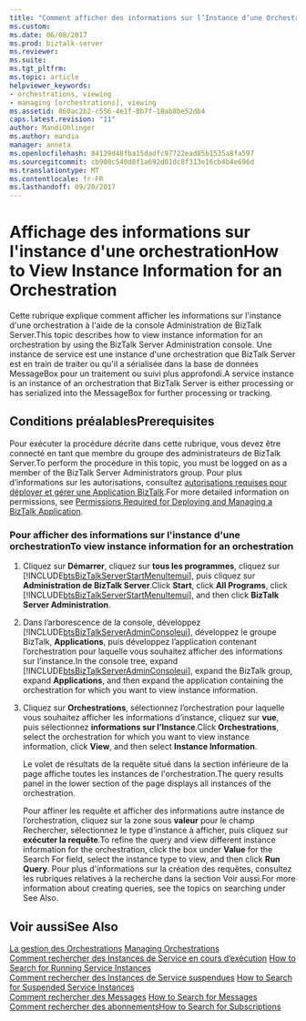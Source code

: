 ```yaml
---
title: "Comment afficher des informations sur l’Instance d’une Orchestration | Documents Microsoft"
ms.custom: 
ms.date: 06/08/2017
ms.prod: biztalk-server
ms.reviewer: 
ms.suite: 
ms.tgt_pltfrm: 
ms.topic: article
helpviewer_keywords:
- orchestrations, viewing
- managing [orchestrations], viewing
ms.assetid: 860ac2b2-c556-4e1f-8b7f-18ab8be52db4
caps.latest.revision: "11"
author: MandiOhlinger
ms.author: mandia
manager: anneta
ms.openlocfilehash: 84129d48fba15dadfc97722ead85b1535a8fa597
ms.sourcegitcommit: cb908c540d8f1a692d01dc8f313e16cb4b4e696d
ms.translationtype: MT
ms.contentlocale: fr-FR
ms.lasthandoff: 09/20/2017
---
```

# <a name="how-to-view-instance-information-for-an-orchestration"></a><span data-ttu-id="cc702-102">Affichage des informations sur l'instance d'une orchestration</span><span class="sxs-lookup"><span data-stu-id="cc702-102">How to View Instance Information for an Orchestration</span></span>
<span data-ttu-id="cc702-103">Cette rubrique explique comment afficher les informations sur l'instance d'une orchestration à l'aide de la console Administration de BizTalk Server.</span><span class="sxs-lookup"><span data-stu-id="cc702-103">This topic describes how to view instance information for an orchestration by using the BizTalk Server Administration console.</span></span> <span data-ttu-id="cc702-104">Une instance de service est une instance d'une orchestration que BizTalk Server est en train de traiter ou qu'il a sérialisée dans la base de données MessageBox pour un traitement ou suivi plus approfondi.</span><span class="sxs-lookup"><span data-stu-id="cc702-104">A service instance is an instance of an orchestration that BizTalk Server is either processing or has serialized into the MessageBox for further processing or tracking.</span></span>  
  
## <a name="prerequisites"></a><span data-ttu-id="cc702-105">Conditions préalables</span><span class="sxs-lookup"><span data-stu-id="cc702-105">Prerequisites</span></span>  
 <span data-ttu-id="cc702-106">Pour exécuter la procédure décrite dans cette rubrique, vous devez être connecté en tant que membre du groupe des administrateurs de BizTalk Server.</span><span class="sxs-lookup"><span data-stu-id="cc702-106">To perform the procedure in this topic, you must be logged on as a member of the BizTalk Server Administrators group.</span></span> <span data-ttu-id="cc702-107">Pour plus d’informations sur les autorisations, consultez [autorisations requises pour déployer et gérer une Application BizTalk](../core/permissions-required-for-deploying-and-managing-a-biztalk-application.md).</span><span class="sxs-lookup"><span data-stu-id="cc702-107">For more detailed information on permissions, see [Permissions Required for Deploying and Managing a BizTalk Application](../core/permissions-required-for-deploying-and-managing-a-biztalk-application.md).</span></span>  
  
### <a name="to-view-instance-information-for-an-orchestration"></a><span data-ttu-id="cc702-108">Pour afficher des informations sur l'instance d'une orchestration</span><span class="sxs-lookup"><span data-stu-id="cc702-108">To view instance information for an orchestration</span></span>  
  
1.  <span data-ttu-id="cc702-109">Cliquez sur **Démarrer**, cliquez sur **tous les programmes**, cliquez sur [!INCLUDE[btsBizTalkServerStartMenuItemui](../includes/btsbiztalkserverstartmenuitemui-md.md)], puis cliquez sur **Administration de BizTalk Server**.</span><span class="sxs-lookup"><span data-stu-id="cc702-109">Click **Start**, click **All Programs**, click [!INCLUDE[btsBizTalkServerStartMenuItemui](../includes/btsbiztalkserverstartmenuitemui-md.md)], and then click **BizTalk Server Administration**.</span></span>  
  
2.  <span data-ttu-id="cc702-110">Dans l’arborescence de la console, développez [!INCLUDE[btsBizTalkServerAdminConsoleui](../includes/btsbiztalkserveradminconsoleui-md.md)], développez le groupe BizTalk, **Applications**, puis développez l’application contenant l’orchestration pour laquelle vous souhaitez afficher des informations sur l’instance.</span><span class="sxs-lookup"><span data-stu-id="cc702-110">In the console tree, expand [!INCLUDE[btsBizTalkServerAdminConsoleui](../includes/btsbiztalkserveradminconsoleui-md.md)], expand the BizTalk group, expand **Applications**, and then expand the application containing the orchestration for which you want to view instance information.</span></span>  
  
3.  <span data-ttu-id="cc702-111">Cliquez sur **Orchestrations**, sélectionnez l’orchestration pour laquelle vous souhaitez afficher les informations d’instance, cliquez sur **vue**, puis sélectionnez **informations sur l’Instance**.</span><span class="sxs-lookup"><span data-stu-id="cc702-111">Click **Orchestrations**, select the orchestration for which you want to view instance information, click **View**, and then select **Instance Information**.</span></span>  
  
     <span data-ttu-id="cc702-112">Le volet de résultats de la requête situé dans la section inférieure de la page affiche toutes les instances de l'orchestration.</span><span class="sxs-lookup"><span data-stu-id="cc702-112">The query results panel in the lower section of the page displays all instances of the orchestration.</span></span>  
  
     <span data-ttu-id="cc702-113">Pour affiner les requête et afficher des informations autre instance de l’orchestration, cliquez sur la zone sous **valeur** pour le champ Rechercher, sélectionnez le type d’instance à afficher, puis cliquez sur **exécuter la requête**.</span><span class="sxs-lookup"><span data-stu-id="cc702-113">To refine the query and view different instance information for the orchestration, click the box under **Value** for the Search For field, select the instance type to view, and then click **Run Query**.</span></span> <span data-ttu-id="cc702-114">Pour plus d'informations sur la création des requêtes, consultez les rubriques relatives à la recherche dans la section Voir aussi.</span><span class="sxs-lookup"><span data-stu-id="cc702-114">For more information about creating queries, see the topics on searching under See Also.</span></span>  
  
## <a name="see-also"></a><span data-ttu-id="cc702-115">Voir aussi</span><span class="sxs-lookup"><span data-stu-id="cc702-115">See Also</span></span>  
 <span data-ttu-id="cc702-116">[La gestion des Orchestrations](../core/managing-orchestrations.md) </span><span class="sxs-lookup"><span data-stu-id="cc702-116">[Managing Orchestrations](../core/managing-orchestrations.md) </span></span>  
 <span data-ttu-id="cc702-117">[Comment rechercher des Instances de Service en cours d’exécution](../core/how-to-search-for-running-service-instances.md) </span><span class="sxs-lookup"><span data-stu-id="cc702-117">[How to Search for Running Service Instances](../core/how-to-search-for-running-service-instances.md) </span></span>  
 <span data-ttu-id="cc702-118">[Comment rechercher des Instances de Service suspendues](../core/how-to-search-for-suspended-service-instances.md) </span><span class="sxs-lookup"><span data-stu-id="cc702-118">[How to Search for Suspended Service Instances](../core/how-to-search-for-suspended-service-instances.md) </span></span>  
 <span data-ttu-id="cc702-119">[Comment rechercher des Messages](../core/how-to-search-for-messages.md) </span><span class="sxs-lookup"><span data-stu-id="cc702-119">[How to Search for Messages](../core/how-to-search-for-messages.md) </span></span>  
 [<span data-ttu-id="cc702-120">Comment rechercher des abonnements</span><span class="sxs-lookup"><span data-stu-id="cc702-120">How to Search for Subscriptions</span></span>](../core/how-to-search-for-subscriptions.md)